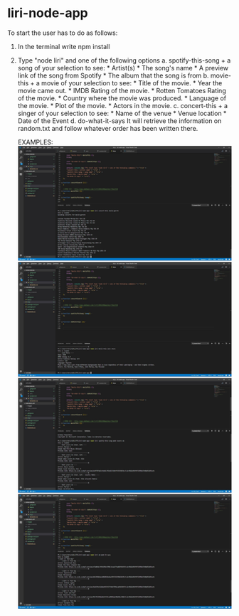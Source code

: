 # liri-node-app
To start the user has to do as follows: 
1. In the terminal write npm install
2. Type "node liri" and one of the following options
    a. spotify-this-song + a song of your selection to see:
       * Artist(s)
       * The song's name
       * A preview link of the song from Spotify
       * The album that the song is from
    b. movie-this + a movie of your selection to see:
       * Title of the movie.
       * Year the movie came out.
       * IMDB Rating of the movie.
       * Rotten Tomatoes Rating of the movie.
       * Country where the movie was produced.
       * Language of the movie.
       * Plot of the movie.
       * Actors in the movie.
    c. concert-this + a singer of your selection to see: 
       * Name of the venue
       * Venue location
       * Date of the Event
    d. do-what-it-says 
    It will retrieve the information on random.txt and follow whatever order has been written there. 


    EXAMPLES: 
    ![Alt text](images/concert-this.jpg "Concert-this")
    ![Alt text](images/movie-this.jpg "Movie-this")
    ![Alt text](images/spotify-this-song.jpg "Spotify-this-song")
    ![Alt text](images/do-what-it-says.jpg "Do what it says")
    
